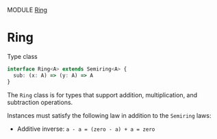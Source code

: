 MODULE [Ring](https://github.com/gcanti/fp-ts/blob/master/src/Ring.ts)
# Ring
Type class
```ts
interface Ring<A> extends Semiring<A> {
  sub: (x: A) => (y: A) => A
}
```
The `Ring` class is for types that support addition, multiplication,
and subtraction operations.

Instances must satisfy the following law in addition to the `Semiring`
laws:

- Additive inverse: `a - a = (zero - a) + a = zero`